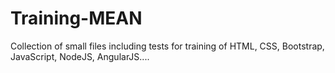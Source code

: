 # Training-MEAN
Collection of small files including tests for training of HTML, CSS, Bootstrap, JavaScript, NodeJS, AngularJS....
